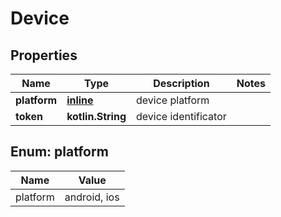 
# Device

## Properties
Name | Type | Description | Notes
------------ | ------------- | ------------- | -------------
**platform** | [**inline**](#PlatformEnum) | device platform | 
**token** | **kotlin.String** | device identificator | 


<a name="PlatformEnum"></a>
## Enum: platform
Name | Value
---- | -----
platform | android, ios



